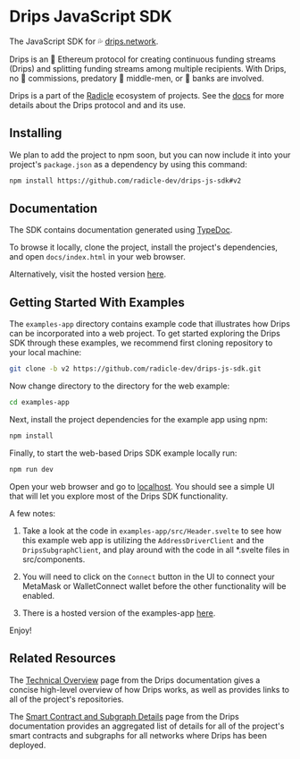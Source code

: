 # Drips JavaScript SDK

The JavaScript SDK for 💦 [drips.network](https://drips.network/).

Drips is an 💎 Ethereum protocol for creating continuous funding streams (Drips) and splitting funding streams among multiple recipients. With Drips, no 💸 commissions, predatory 👔 middle-men, or 🏦 banks are involved.

Drips is a part of the [Radicle](https://radicle.xyz/) ecosystem of projects. See the [docs](https://v2.docs.drips.network/docs/whats-a-drip.html) for more details about the Drips protocol and and its use.

## Installing

We plan to add the project to npm soon, but you can now include it into your project's `package.json` as a dependency by using this command:

```bash
npm install https://github.com/radicle-dev/drips-js-sdk#v2
```

## Documentation

The SDK contains documentation generated using [TypeDoc](https://typedoc.org/).

To browse it locally, clone the project, install the project's dependencies, and open `docs/index.html` in your web browser.

Alternatively, visit the hosted version [here](https://melodious-bombolone-ca37e0.netlify.app/).

## Getting Started With Examples

The `examples-app` directory contains example code that illustrates how Drips can be incorporated into a web project. To get started exploring the Drips SDK through these examples, we recommend first cloning repository to your local machine:

```bash
git clone -b v2 https://github.com/radicle-dev/drips-js-sdk.git
```

Now change directory to the directory for the web example:

```bash
cd examples-app
```

Next, install the project dependencies for the example app using npm:

```bash
npm install
```

Finally, to start the web-based Drips SDK example locally run:

```bash
npm run dev
```

Open your web browser and go to [localhost](http://localhost:8080). You should see a simple UI that will let you explore most of the Drips SDK functionality.

A few notes:

1. Take a look at the code in `examples-app/src/Header.svelte` to see how this example web app is utilizing the `AddressDriverClient` and the `DripsSubgraphClient`, and play around with the code in all \*.svelte files in src/components.

2. You will need to click on the `Connect` button in the UI to connect your MetaMask or WalletConnect wallet before the other functionality will be enabled.

3. There is a hosted version of the examples-app [here](https://lovely-froyo-8d2419.netlify.app/).

Enjoy!

## Related Resources

The [Technical Overview](https://v2.docs.drips.network/docs/for-developers/technical-overview) page from the Drips documentation gives a concise high-level overview of how Drips works, as well as provides links to all of the project's repositories.

The [Smart Contract and Subgraph Details](https://v2.docs.drips.network/docs/for-developers/smart-contract-and-subgraph-details) page from the Drips documentation provides an aggregated list of details for all of the project's smart contracts and subgraphs for all networks where Drips has been deployed.
